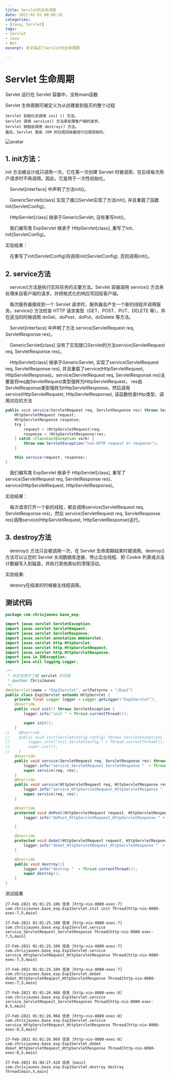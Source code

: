 ```yaml
---
title: Servlet的生命流程
date: 2021-02-01 00:00:20
categories:
- [Java, Servlet]
tags:
- Servlet
- Java
- Net
excerpt: 本文描述了Servlet的生命周期

---
```

# Servlet 生命周期

Servlet 运行在 Servlet 容器中，没有main函数

Servlet 生命周期可被定义为从创建直到毁灭的整个过程

    Servlet 初始化后调用 init () 方法。
    Servlet 调用 service() 方法来处理客户端的请求。
    Servlet 销毁前调用 destroy() 方法。
    最后，Servlet 是由 JVM 的垃圾回收器进行垃圾回收的。

![avatar](https://www.runoob.com/wp-content/uploads/2014/07/Servlet-LifeCycle.jpg)

## 1. init方法：

init 方法被设计成只调用一次。它在第一次创建 Servlet 时被调用，在后续每次用户请求时不再调用。因此，它是用于一次性初始化。

&emsp;Servlet\[interface\] 中声明了方法init()。

&emsp;GenericServlet\[class\] 实现了接口Servlet实现了方法init(), 并且重载了函数init(ServletConfig)。

&emsp;HttpServlet\[class\] 继承于GenericServlet, 没有重写init()。

&emsp;我们编写类 ExpServlet 继承于 HttpServlet\[class\], 重写了init、init(ServletConfig)。

实验结果：

&emsp;在重写了init(ServletConfig)将调用init(ServletConfig), 否则调用init()。

## 2. service方法

&emsp;service()方法是执行实际任务的主要方法。Servlet 容器调用 service() 方法来处理来自客户端的请求，并把格式化的响应写回给客户端。

&emsp;每次服务器接收到一个 Servlet 请求时，服务器会产生一个新的线程并调用服务。service() 方法检查 HTTP 请求类型（GET、POST、PUT、DELETE 等），并在适当的时候调用 doGet、doPost、doPut，doDelete 等方法。

&emsp;Servlet\[interface\] 中声明了方法 service(ServletRequest req, ServletResponse res)。

&emsp;GenericServlet\[class\] 没有了实现接口Servlet的方法service(ServletRequest req, ServletResponse res)。

&emsp;HttpServlet\[class\] 继承于GenericServlet, 实现了service(ServletRequest req, ServletResponse res), 并且重载了service(HttpServletRequest, HttpServletResponse)。service(ServletRequest req, ServletResponse res)主要是将req由ServletRequest类型强转为HttpServletRequest， res由ServletResponse类型强转为HttpServletResponse。然后调用 service(HttpServletRequest, HttpServletResponse), 该函数检查Http类型，调用对应的方法

```java
public void service(ServletRequest req, ServletResponse res) throws ServletException, IOException {
    HttpServletRequest request;
    HttpServletResponse response;
    try {
        request = (HttpServletRequest)req;
        response = (HttpServletResponse)res;
    } catch (ClassCastException var6) {
        throw new ServletException("non-HTTP request or response");
    }

    this.service(request, response);
}
```

&emsp;我们编写类 ExpServlet 继承于 HttpServlet\[class\], 重写了service(ServletRequest req, ServletResponse res)、service(HttpServletRequest, HttpServletResponse)。

实验结果：

&emsp;每次请求打开一个新的线程，都会调用service(ServletRequest req, ServletResponse res)，然后 service(ServletRequest req, ServletResponse res)调用service(HttpServletRequest, HttpServletResponse)运行。

## 3. destroy方法

&emsp;destroy() 方法只会被调用一次，在 Servlet 生命周期结束时被调用。destroy() 方法可以让您的 Servlet 关闭数据库连接、停止后台线程、把 Cookie 列表或点击计数器写入到磁盘，并执行其他类似的清理活动。

实验结果:

&emsp;destory在结束的时候被主线程调用。

## 测试代码

```java
package com.chrisjaunes.base_exp;

import javax.servlet.ServletException;
import javax.servlet.ServletRequest;
import javax.servlet.ServletResponse;
import javax.servlet.annotation.WebServlet;
import javax.servlet.http.HttpServlet;
import javax.servlet.http.HttpServletRequest;
import javax.servlet.http.HttpServletResponse;
import java.io.IOException;
import java.util.logging.Logger;

/**
 * 本实验用于了解 servlet 的流程
 * @author ChrisJaunes
 */
@WebServlet(name = "Exp1Servlet", urlPatterns = "/Exp1")
public class Exp1Servlet extends HttpServlet {
    private final Logger logger = Logger.getLogger("Exp1Servlet");
    @Override
    public void init() throws ServletException {
        logger.info("init " + Thread.currentThread());

        super.init();
    }
//    @Override
//    public void init(ServletConfig config) throws ServletException{
//        logger.info("init_ServletConfig " + Thread.currentThread());
//        super.init();
//    }
    @Override
    public void service(ServletRequest req, ServletResponse res) throws ServletException, IOException {
        logger.info("service_ServletRequest_ServletResponse "  + Thread.currentThread());
        super.service(req, res);
    }
    @Override
    public void service(HttpServletRequest req, HttpServletResponse res) throws  ServletException, IOException{
        logger.info("service_HttpServletRequest_HttpServletResponse "  + Thread.currentThread());
        super.service(req, res);
    }

    @Override
    protected void doPost(HttpServletRequest request, HttpServletResponse response) {
        logger.info("doPost_HttpServletRequest_HttpServletResponse " + Thread.currentThread());

    }

    @Override
    protected void doGet(HttpServletRequest request, HttpServletResponse response) {
        logger.info("doGet_HttpServletRequest_HttpServletResponse "  + Thread.currentThread());
    }

    @Override
    public void destroy(){
        logger.info("destroy "  + Thread.currentThread());
        super.destroy();
    }
}

```

测试结果

```shell
27-Feb-2021 01:01:25.106 信息 [http-nio-8080-exec-7] com.chrisjaunes.base_exp.Exp1Servlet.init init Thread[http-nio-8080-exec-7,5,main]

27-Feb-2021 01:01:25.108 信息 [http-nio-8080-exec-7] com.chrisjaunes.base_exp.Exp1Servlet.service service_ServletRequest_ServletResponse Thread[http-nio-8080-exec-7,5,main]

27-Feb-2021 01:01:25.109 信息 [http-nio-8080-exec-7] com.chrisjaunes.base_exp.Exp1Servlet.service service_HttpServletRequest_HttpServletResponse Thread[http-nio-8080-exec-7,5,main]

27-Feb-2021 01:01:25.109 信息 [http-nio-8080-exec-7] com.chrisjaunes.base_exp.Exp1Servlet.doGet doGet_HttpServletRequest_HttpServletResponse Thread[http-nio-8080-exec-7,5,main]

27-Feb-2021 01:01:26.968 信息 [http-nio-8080-exec-8] com.chrisjaunes.base_exp.Exp1Servlet.service service_ServletRequest_ServletResponse Thread[http-nio-8080-exec-8,5,main]

27-Feb-2021 01:01:26.968 信息 [http-nio-8080-exec-8] com.chrisjaunes.base_exp.Exp1Servlet.service service_HttpServletRequest_HttpServletResponse Thread[http-nio-8080-exec-8,5,main]

27-Feb-2021 01:01:26.969 信息 [http-nio-8080-exec-8] com.chrisjaunes.base_exp.Exp1Servlet.doGet doGet_HttpServletRequest_HttpServletResponse Thread[http-nio-8080-exec-8,5,main]

27-Feb-2021 01:04:27.428 信息 [main] com.chrisjaunes.base_exp.Exp1Servlet.destroy destroy Thread[main,5,main]

```